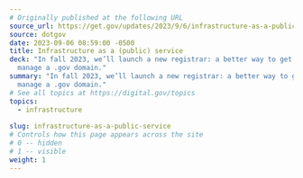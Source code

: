 ```yaml
---
# Originally published at the following URL
source_url: https://get.gov/updates/2023/9/6/infrastructure-as-a-public-service/
source: dotgov
date: 2023-09-06 08:59:00 -0500
title: Infrastructure as a (public) service
deck: "In fall 2023, we’ll launch a new registrar: a better way to get and
  manage a .gov domain."
summary: "In fall 2023, we’ll launch a new registrar: a better way to get and
  manage a .gov domain."
# See all topics at https://digital.gov/topics
topics:
  - infrastructure
  
slug: infrastructure-as-a-public-service
# Controls how this page appears across the site
# 0 -- hidden
# 1 -- visible
weight: 1
---
```

